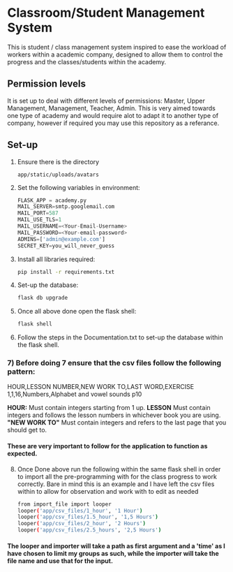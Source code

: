 # Classroom/Student Management System


This is student / class management system inspired to ease the workload of workers within a academic company, designed to allow them to control the progress and the classes/students within the academy.


## Permission levels


It is set up to deal with different levels of permissions: Master, Upper Management, Management, Teacher, Admin.
This is very aimed towards one type of academy and would require alot to adapt it to another type of company, however if required you may use this repository as a referance.


## Set-up


1) Ensure there is the directory


    ```
    app/static/uploads/avatars
    ```


2) Set the following variables in environment:


    ```python
    FLASK_APP = academy.py
    MAIL_SERVER=smtp.googlemail.com
    MAIL_PORT=587
    MAIL_USE_TLS=1
    MAIL_USERNAME=<Your-Email-Username>
    MAIL_PASSWORD=<Your-email-password>
    ADMINS=['admin@example.com']
    SECRET_KEY=you_will_never_guess
    ```


3) Install all libraries required:


    ```bash
    pip install -r requirements.txt
    ```


4) Set-up the database: 


    ```bash
    flask db upgrade
    ```


5) Once all above done open the flask shell:


    ```bash
    flask shell
    ```

6) Follow the steps in the Documentation.txt to set-up the database within the flask shell.


### 7) Before doing 7 ensure that the csv files follow the following pattern:


HOUR,LESSON NUMBER,NEW WORK TO,LAST WORD,EXERCISE
1,1,16,Numbers,Alphabet and vowel sounds p10


**HOUR:** Must contain integers starting from 1 up.
**LESSON** Must contain integers and follows the lesson numbers in whichever book you are using.
**"NEW WORK TO"** Must contain integers and refers to the last page that you should get to.


#### These are very important to follow  for the application to function as expected.


8) Once Done above run the following within the same flask shell in order to import all the pre-programming with for the class progress to work correctly. Bare in mind this is an example and I have left the csv files within to allow for observation and work with to edit as needed


    ```bash
    from import_file import looper
    looper('app/csv_files/1_hour', '1 Hour')
    looper('app/csv_files/1.5_hour', '1,5 Hours')
    looper('app/csv_files/2_hour', '2 Hours')
    looper('app/csv_files/2.5_hours', '2,5 Hours')
    ```


#### The looper and importer will take a path as first argument and a 'time' as I have chosen to limit my groups as such, while the importer will take the file name and use that for the input.